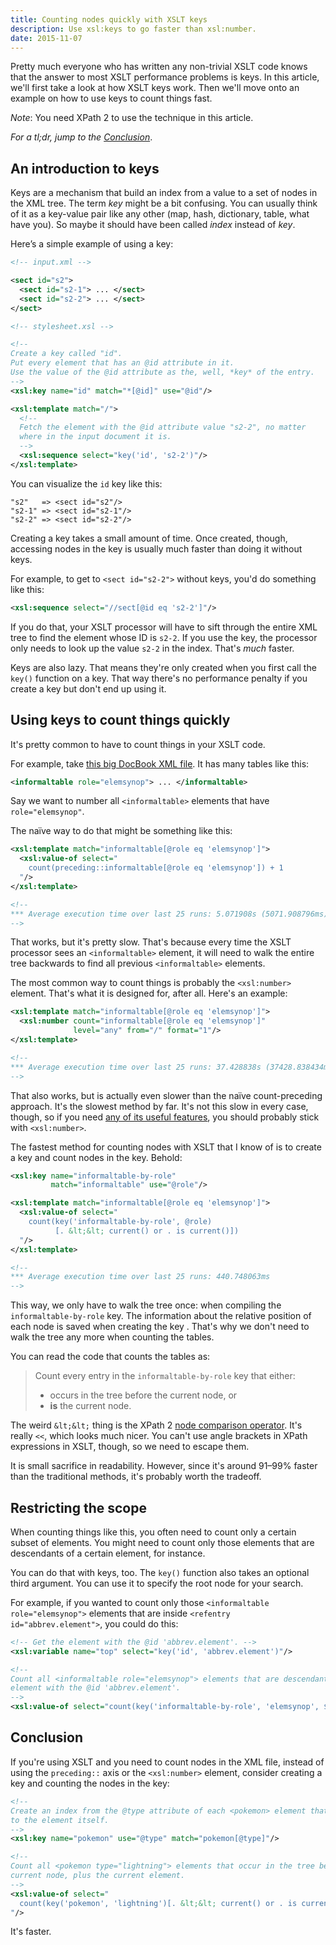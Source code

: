 ```yaml
---
title: Counting nodes quickly with XSLT keys
description: Use xsl:keys to go faster than xsl:number.
date: 2015-11-07
---
```


Pretty much everyone who has written any non-trivial XSLT code knows that the answer to most XSLT performance problems is keys. In this article, we'll first take a look at how XSLT keys work. Then we'll move onto an example on how to use keys to count things fast.

*Note*: You need XPath 2 to use the technique in this article.

*For a tl;dr, jump to the [Conclusion](#conclusion)*.

## An introduction to keys

Keys are a mechanism that build an index from a value to a set of nodes in the XML tree. The term *key* might be a bit confusing. You can usually think of it as a key-value pair like any other (map, hash, dictionary, table, what have you). So maybe it should have been called *index* instead of *key*.

Here’s a simple example of using a key:

```xml
<!-- input.xml -->

<sect id="s2">
  <sect id="s2-1"> ... </sect>
  <sect id="s2-2"> ... </sect>
</sect>

<!-- stylesheet.xsl -->

<!--
Create a key called "id".
Put every element that has an @id attribute in it.
Use the value of the @id attribute as the, well, *key* of the entry.
-->
<xsl:key name="id" match="*[@id]" use="@id"/>

<xsl:template match="/">
  <!--
  Fetch the element with the @id attribute value "s2-2", no matter
  where in the input document it is.
  -->
  <xsl:sequence select="key('id', 's2-2')"/>
</xsl:template>
```

You can visualize the `id` key like this:

```
"s2"   => <sect id="s2"/>
"s2-1" => <sect id="s2-1"/>
"s2-2" => <sect id="s2-2"/>
```

Creating a key takes a small amount of time. Once created, though, accessing nodes in the key is usually much faster than doing it without keys.

For example, to get to `<sect id="s2-2">` without keys, you'd do something like this:

```xml
<xsl:sequence select="//sect[@id eq 's2-2']"/>
```

If you do that, your XSLT processor will have to sift through the entire XML tree to find the element whose ID is `s2-2`. If you use the key, the processor only needs to look up the value `s2-2` in the index. That's *much* faster.

Keys are also lazy. That means they're only created when you first call the `key()` function on a key. That way there's no performance penalty if you create a key but don't end up using it.

## Using keys to count things quickly

It's pretty common to have to count things in your XSLT code.

For example, take [this big DocBook XML file][docbook-guide]. It has many tables like this:

```xml
<informaltable role="elemsynop"> ... </informaltable>
```

Say we want to number all `<informaltable>` elements that have `role="elemsynop"`.

The naïve way to do that might be something like this:

```xml
<xsl:template match="informaltable[@role eq 'elemsynop']">
  <xsl:value-of select="
    count(preceding::informaltable[@role eq 'elemsynop']) + 1
  "/>
</xsl:template>

<!--
*** Average execution time over last 25 runs: 5.071908s (5071.908796ms)
-->
```

That works, but it's pretty slow. That's because every time the XSLT processor sees an `<informaltable>` element, it will need to walk the entire tree backwards to find all previous `<informaltable>` elements.

The most common way to count things is probably the `<xsl:number>` element. That's what it is designed for, after all. Here's an example:

```xml
<xsl:template match="informaltable[@role eq 'elemsynop']">
  <xsl:number count="informaltable[@role eq 'elemsynop']"
              level="any" from="/" format="1"/>
</xsl:template>

<!--
*** Average execution time over last 25 runs: 37.428838s (37428.838434ms)
-->
```

That also works, but is actually even slower than the naïve count-preceding approach. It's the slowest method by far. It's not this slow in every case, though, so if you need [any of its useful features][xsl-number], you should probably stick with `<xsl:number>`.

The fastest method for counting nodes with XSLT that I know of is to create a key and count nodes in the key. Behold:

```xml
<xsl:key name="informaltable-by-role"
         match="informaltable" use="@role"/>

<xsl:template match="informaltable[@role eq 'elemsynop']">
  <xsl:value-of select="
    count(key('informaltable-by-role', @role)
          [. &lt;&lt; current() or . is current()])
  "/>
</xsl:template>

<!--
*** Average execution time over last 25 runs: 440.748063ms
-->
```

This way, we only have to walk the tree once: when compiling the `informaltable-by-role` key. The information about the relative position of each node is saved when creating the key . That's why we don't need to walk the tree any more when counting the tables.

You can read the code that counts the tables as:

>Count every entry in the `informaltable-by-role` key that either:
> -  occurs in the tree before the current node, or
> - **is** the current node.

The weird `&lt;&lt;` thing is the XPath 2 [node comparison operator][xpath2-nodecomp]. It's really `<<`, which looks much nicer. You can't use angle brackets in XPath expressions in XSLT, though, so we need to escape them.

It is small sacrifice in readability. However, since it's around 91–99% faster than the traditional methods, it's probably worth the tradeoff.

## Restricting the scope

When counting things like this, you often need to count only a certain subset of elements. You might need to count only those elements that are descendants of a certain element, for instance.

You can do that with keys, too. The `key()` function also takes an optional third argument. You can use it to specify the root node for your search.

For example, if you wanted to count only those `<informaltable role="elemsynop">` elements that are inside `<refentry id="abbrev.element">`, you could do this:

```xml
<!-- Get the element with the @id 'abbrev.element'. -->
<xsl:variable name="top" select="key('id', 'abbrev.element')"/>

<!--
Count all <informaltable role="elemsynop"> elements that are descendants of the
element with the @id 'abbrev.element'.
-->
<xsl:value-of select="count(key('informaltable-by-role', 'elemsynop', $top))"/>
```

## Conclusion

If you're using XSLT and you need to count nodes in the XML file, instead of using the `preceding::` axis or the `<xsl:number>` element, consider creating a key and counting the nodes in the key:

```xml
<!--
Create an index from the @type attribute of each <pokemon> element that has one
to the element itself.
-->
<xsl:key name="pokemon" use="@type" match="pokemon[@type]"/>

<!--
Count all <pokemon type="lightning"> elements that occur in the tree before the
current node, plus the current element.
-->
<xsl:value-of select="
  count(key('pokemon', 'lightning')[. &lt;&lt; current() or . is current()])
"/>
```

It's faster.

[docbook-guide]: http://sourceforge.net/p/docbook/code/HEAD/tree/trunk/defguide/zh/source/defguide.xml
[xpath2-nodecomp]: http://www.w3.org/TR/xpath20/#id-node-comparisons
[xsl-number]: http://saxonica.com/html/documentation/xsl-elements/number.html